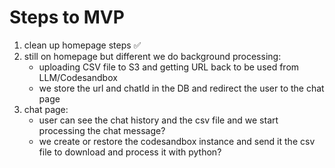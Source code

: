 # Steps to MVP

1. clean up homepage steps ✅
2. still on homepage but different we do background processing:
   - uploading CSV file to S3 and getting URL back to be used from LLM/Codesandbox
   - we store the url and chatId in the DB and redirect the user to the chat page
3. chat page:
   - user can see the chat history and the csv file and we start processing the chat message?
   - we create or restore the codesandbox instance and send it the csv file to download and process it with python?
